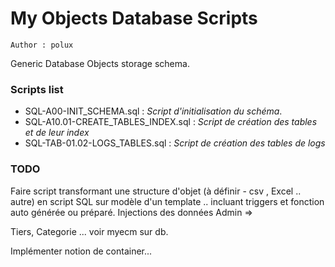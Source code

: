 # My Objects Database Scripts

```
Author : polux
```

Generic Database Objects storage schema.

### Scripts list

- SQL-A00-INIT_SCHEMA.sql : *Script d'initialisation du schéma*.
- SQL-A10.01-CREATE_TABLES_INDEX.sql : *Script de création des tables et de leur index*
- SQL-TAB-01.02-LOGS_TABLES.sql : *Script de création des tables de logs*


### TODO

Faire script transformant une structure d'objet (à définir - csv , Excel .. autre) en script SQL sur modèle d'un template .. incluant triggers et fonction auto générée ou préparé.
Injections des données Admin =>

Tiers, Categorie ... voir myecm sur db.

Implémenter notion de container...
